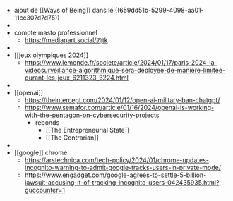 - ajout de [[Ways of Being]] dans le ((659dd51b-5299-4098-aa01-11cc307d7d75))
-
- compte masto professionnel
	- https://mediapart.social/@tk
-
- [[jeux olympiques 2024]]
	- https://www.lemonde.fr/societe/article/2024/01/17/paris-2024-la-videosurveillance-algorithmique-sera-deployee-de-maniere-limitee-durant-les-jeux_6211323_3224.html
-
- [[openai]]
	- https://theintercept.com/2024/01/12/open-ai-military-ban-chatgpt/
	- https://www.semafor.com/article/01/16/2024/openai-is-working-with-the-pentagon-on-cybersecurity-projects
		- rebonds
			- [[The Entrepreneurial State]]
			- [[The Contrarian]]
-
- [[google]] chrome
	- https://arstechnica.com/tech-policy/2024/01/chrome-updates-incognito-warning-to-admit-google-tracks-users-in-private-mode/
	- https://www.engadget.com/google-agrees-to-settle-5-billion-lawsuit-accusing-it-of-tracking-incognito-users-042435935.html?guccounter=1